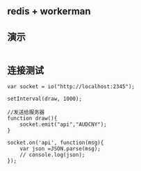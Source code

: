 
## redis + workerman


## 演示

<img data-toggle="fancybox" data-fancybox-group="gallery" href="http://yun.topthink.com/Uploads/Editor/2017-06-28/59533629e819e.png" src="http://yun.topthink.com/Uploads/Editor/2017-06-28/59533629e819e.png" alt="">



## 连接测试
```
var socket = io("http://localhost:2345");

setInterval(draw, 1000);

//发送给服务器
function draw(){
    socket.emit("api","AUDCNY");
}

socket.on('api', function(msg){
    var json =JSON.parse(msg);
    // console.log(json); 
});

```
